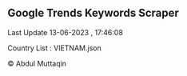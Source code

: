 

## Google Trends Keywords Scraper 
 
Last Update 13-06-2023 , 17:46:08

Country List :
VIETNAM.json



© Abdul Muttaqin 
